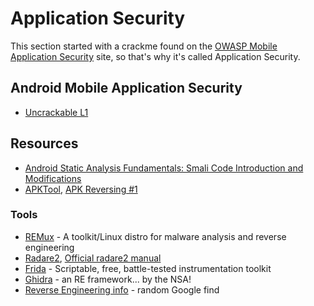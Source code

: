 # Application Security

This section started with a crackme found on the [OWASP Mobile Application Security](https://mas.owasp.org/crackmes/) site, so that's why it's called Application Security.

## Android Mobile Application Security

* [Uncrackable L1](owasp-mas-uncrackable-01.md)


## Resources

* [Android Static Analysis Fundamentals: Smali Code Introduction and Modifications](https://medium.com/@justmobilesec/android-static-analysis-fundamentals-smali-code-introduction-and-modifications-da266f7dff8f)
* [APKTool](https://apktool.org/), [APK Reversing #1](https://www.youtube.com/watch?v=uc7eZGE07ps&ab_channel=0xFFSweden)



### Tools

* [REMux](https://remnux.org/) - A toolkit/Linux distro for malware analysis and reverse engineering
* [Radare2](https://www.radare.org/n/radare2.html), [Official radare2 manual](https://book.rada.re/)
* [Frida](https://frida.re/) - Scriptable, free, battle-tested instrumentation toolkit
* [Ghidra](https://github.com/NationalSecurityAgency/ghidra) - an RE framework... by the NSA!
* [Reverse Engineering info](https://github.com/enovella/reverse-engineering-reference-manual) - random Google find